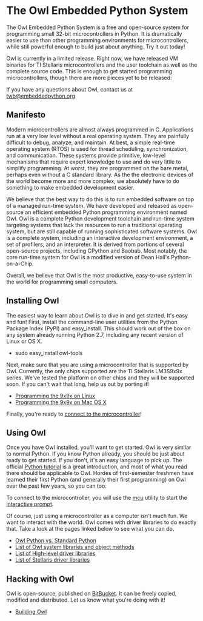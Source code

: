 # The Owl Embedded Python System

The Owl Embedded Python System is a free and open-source system for programming small 32-bit microcontrollers in Python. It is dramatically easier to use than other programming environments for microcontrollers, while still powerful enough to build just about anything. Try it out today!

Owl is currently in a limited release. Right now, we have released VM binaries for TI Stellaris microcontrollers and the user toolchain as well as the complete source code. This is enough to get started programming microcontrollers, though there are more pieces yet to be released:

If you have any questions about Owl, contact us at <twb@embeddedpython.org>

Manifesto
---------

Modern microcontrollers are almost always programmed in C. Applications run at a very low level without a real operating system. They are painfully difficult to debug, analyze, and maintain. At best, a simple real-time operating system (RTOS) is used for thread scheduling, synchronization, and communication. These systems provide primitive, low-level mechanisms that require expert knowledge to use and do very little to simplify programming. At worst, they are programmed on the bare metal, perhaps even without a C standard library. As the the electronic devices of the world become more and more complex, we absolutely have to do something to make embedded development easier.

We believe that the best way to do this is to run embedded software on top of a managed run-time system. We have developed and released as open-source an efficient embedded Python programming environment named Owl. Owl is a complete Python development toolchain and run-time system targeting systems that lack the resources to run a traditional operating system, but are still capable of running sophisticated software systems. Owl is a complete system, including an interactive development environment, a set of profilers, and an interpreter. It is derived from portions of several open-source projects, including CPython and Baobab. Most notably, the core run-time system for Owl is a modified version of Dean Hall's Python-on-a-Chip.

Overall, we believe that Owl is the most productive, easy-to-use system in the world for programming small computers.

Installing Owl
--------------

The easiest way to learn about Owl is to dive in and get started. It's easy and fun! First, install the command-line user utilities from the Python Package Index (PyPI) and easy_install. This should work out of the box on any system already running Python 2.7, including any recent version of Linux or OS X.

-   sudo easy_install owl-tools

Next, make sure that you are using a microcontroller that is supported by Owl. Currently, the only chips supported are the TI Stellaris LM3S9x9x series. We've tested the platform on other chips and they will be supported soon. If you can't wait that long, help us out by porting it!

-   [Programming the 9x9x on Linux](Programming_the_9x9x_on_Linux "wikilink")
-   [Programming the 9x9x on Mac OS X](Programming_the_9x9x_on_Mac_OS_X "wikilink")

Finally, you're ready to [connect to the microcontroller](mcu "wikilink")!

Using Owl
---------

Once you have Owl installed, you'll want to get started. Owl is very similar to normal Python. If you know Python already, you should be just about ready to get started. If you don't, it's an easy language to pick up. The official [Python tutorial](http://docs.python.org/2/tutorial/) is a great introduction, and most of what you read there should be applicable to Owl. Hordes of first-semester freshmen have learned their first Python (and generally their first programming) on Owl over the past few years, so you can too.

To connect to the microcontroller, you will use the [mcu](mcu "wikilink") utility to start the [interactive prompt](IPM "wikilink").

Of course, just using a microcontroller as a computer isn't much fun. We want to interact with the world. Owl comes with driver libraries to do exactly that. Take a look at the pages linked below to see what you can do.

-   [Owl Python vs. Standard Python](Owl_Python_vs._Standard_Python "wikilink")
-   [List of Owl system libraries and object methods](List_of_Owl_system_libraries_and_object_methods "wikilink")
-   [List of High-level driver libraries](List_of_High-level_driver_libraries "wikilink")
-   [List of Stellaris driver libraries](List_of_Stellaris_driver_libraries "wikilink")

Hacking with Owl
----------------

Owl is open-source, published on [BitBucket](https://bitbucket.org/ricearch/embeddedpython). It can be freely copied, modified and distributed. Let us know what you're doing with it!

-   [Building Owl](Building_Owl "wikilink")
